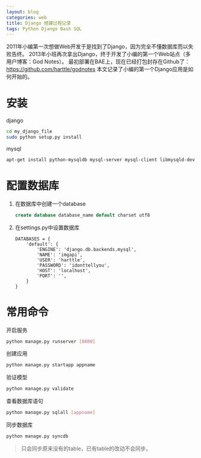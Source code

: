 ```yaml
---
layout: blog
categories: web
title: Django 搭建过程记录
tags: Python Django Bash SQL
---
```


2011年小编第一次想做Web开发于是找到了Django，因为完全不懂数据库而以失败告终。
2013年小班再次拿出Django，终于开发了小编的第一个Web站点（多用户博客：God Notes）。
最初部署在BAE上，现在已经打包封存在Github了：https://github.com/harttle/godnotes
本文记录了小编的第一个Django应用是如何开始的。


# 安装

django

```bash
cd my_django_file
sudo python setup.py install
```

mysql

```bash
apt-get install python-mysqldb mysql-server mysql-client libmysqld-dev
```

# 配置数据库

1. 在数据库中创建一个database

    ```sql
    create database database_name default charset utf8
    ```
    
2. 在settings.py中设置数据库

    ```
    DATABASES = {
        'default': {
            'ENGINE': 'django.db.backends.mysql', 
            'NAME': 'imgapi',  
            'USER': 'harttle',
            'PASSWORD': 'idonttellyou',
            'HOST': 'localhost',  
            'PORT': '',    
        }
    }
    ```

# 常用命令

开启服务

```bash
python manage.py runserver [8080]
```

创建应用

```bash
python manage.py startapp appname
```

验证模型

```bash	
python manage.py validate
```

查看数据库语句

```bash	
python manage.py sqlall [appname]
```
			
同步数据库
	
```bash	
python manage.py syncdb
```

> 只会同步原来没有的table，已有table的改动不会同步。

